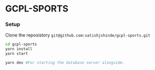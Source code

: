 # GCPL-SPORTS

### Setup

Clone the reposistory `git@github.com:satishjshinde/gcpl-sports.git`

```bash
cd gcpl-sports
yarn install
yarn start

yarn dev #For starting the database server alongside.
```

